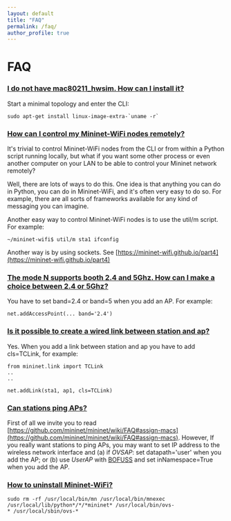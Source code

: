 ```yaml
---
layout: default
title: "FAQ"
permalink: /faq/
author_profile: true
---
```


# FAQ

<a id="q1"></a>
### [I do not have mac80211_hwsim. How can I install it?](#q1)

Start a minimal topology and enter the CLI:
```
sudo apt-get install linux-image-extra-`uname -r`
```

<a id="q2"></a>
### [How can I control my Mininet-WiFi nodes remotely?](#q2)
It's trivial to control Mininet-WiFi nodes from the CLI or from within a Python script running locally, but what if you want some other process or even another computer on your LAN to be able to control your Mininet network remotely?  

Well, there are lots of ways to do this. One idea is that anything you can do in Python, you can do in Mininet-WiFi, and it's often very easy to do so. For example, there are all sorts of frameworks available for any kind of messaging you can imagine.   

Another easy way to control Mininet-WiFi nodes is to use the util/m script. For example:
```
~/mininet-wifi$ util/m sta1 ifconfig
```
Another way is by using sockets. See [https://mininet-wifi.github.io/part4](https://mininet-wifi.github.io/part4)

<a id="q3"></a>
### [The mode N supports booth 2.4 and 5Ghz. How can I make a choice between 2.4 or 5Ghz?](#q3) 

You have to set band=2.4 or band=5 when you add an AP. For example:
```
net.addAccessPoint(... band='2.4')
```

<a id="q4"></a>
### [Is it possible to create a wired link between station and ap?](#q4)
Yes. When you add a link between station and ap you have to add cls=TCLink, for example:
```
from mininet.link import TCLink
..
..

net.addLink(sta1, ap1, cls=TCLink)
```
<a id="q5"></a>
### [Can stations ping APs?](#q5)
First of all we invite you to read [https://github.com/mininet/mininet/wiki/FAQ#assign-macs](https://github.com/mininet/mininet/wiki/FAQ#assign-macs). However, If you really want stations to ping APs, you may want to set IP address to the wireless network interface and (a) if _OVSAP_: set datapath='user' when you add the AP; or (b) use _UserAP_ with [BOFUSS](https://github.com/CPqD/ofsoftswitch13) and set inNamespace=True when you add the AP.

<a id="q6"></a>
### [How to uninstall Mininet-WiFi?](#unistall-mininet-wifi)
``` 
sudo rm -rf /usr/local/bin/mn /usr/local/bin/mnexec /usr/local/lib/python*/*/*mininet* /usr/local/bin/ovs-
* /usr/local/sbin/ovs-*
``` 
